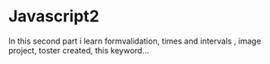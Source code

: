 ﻿# Javascript2  
 In this second part i learn formvalidation, times and intervals , image project, toster created, this keyword...
